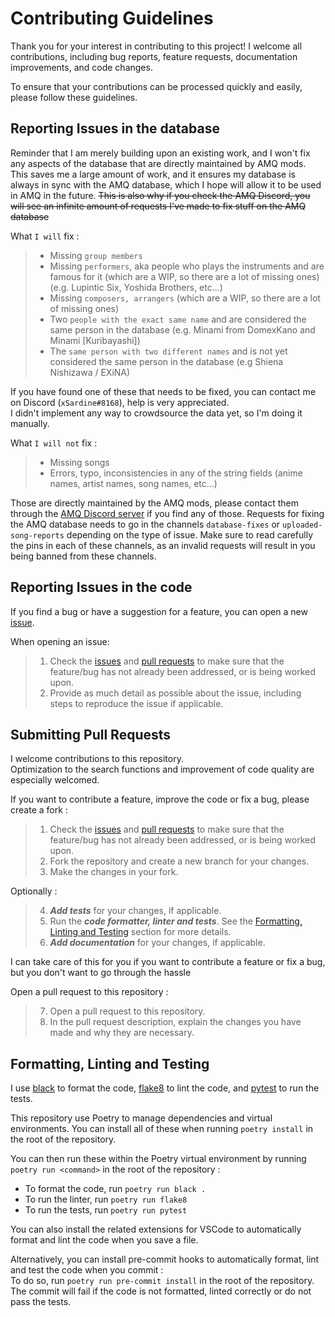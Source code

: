 <!-- markdownlint-disable MD029 -->

# Contributing Guidelines

Thank you for your interest in contributing to this project! I welcome all contributions, including bug reports, feature requests, documentation improvements, and code changes.

To ensure that your contributions can be processed quickly and easily, please follow these guidelines.

## Reporting Issues in the database

Reminder that I am merely building upon an existing work, and I won't fix any aspects of the database that are directly maintained by AMQ mods. This saves me a large amount of work, and it ensures my database is always in sync with the AMQ database, which I hope will allow it to be used in AMQ in the future.
~~This is also why if you check the AMQ Discord, you will see an infinite amount of requests I've made to fix stuff on the AMQ database~~

What `I will` fix :

> - Missing `group members`
> - Missing `performers`, aka people who plays the instruments and are famous for it (which are a WIP, so there are a lot of missing ones) (e.g. Lupintic Six, Yoshida Brothers, etc...)
> - Missing `composers, arrangers` (which are a WIP, so there are a lot of missing ones)
> - Two `people with the exact same name` and are considered the same person in the database (e.g. Minami from DomexKano and Minami [Kuribayashi])
> - The `same person with two different names` and is not yet considered the same person in the database (e.g Shiena Nishizawa / EXiNA)

If you have found one of these that needs to be fixed, you can contact me on Discord (`xSardine#8168`), help is very appreciated.  
I didn't implement any way to crowdsource the data yet, so I'm doing it manually.  

What `I will not` fix :

> - Missing songs
> - Errors, typo, inconsistencies in any of the string fields (anime names, artist names, song names, etc...)

Those are directly maintained by the AMQ mods, please contact them through the [AMQ Discord server](https://discord.gg/w4a3sbP) if you find any of those.
Requests for fixing the AMQ database needs to go in the channels `database-fixes` or `uploaded-song-reports` depending on the type of issue. Make sure to read carefully the pins in each of these channels, as an invalid requests will result in you being banned from these channels.

## Reporting Issues in the code

If you find a bug or have a suggestion for a feature, you can open a new [issue](https://github.com/xSardine/anisongDB-backend/issues/new).

When opening an issue:

> 1. Check the [issues](https://github.com/xSardine/anisongDB-backend/issues) and [pull requests](https://github.com/xSardine/anisongDB-backend/pulls) to make sure that the feature/bug has not already been addressed, or is being worked upon.
> 2. Provide as much detail as possible about the issue, including steps to reproduce the issue if applicable.

## Submitting Pull Requests

I welcome contributions to this repository.  
Optimization to the search functions and improvement of code quality are especially welcomed.

If you want to contribute a feature, improve the code or fix a bug, please create a fork :

> 1. Check the [issues](https://github.com/xSardine/anisongDB-backend/issues) and [pull requests](https://github.com/xSardine/anisongDB-backend/pulls) to make sure that the feature/bug has not already been addressed, or is being worked upon.
> 2. Fork the repository and create a new branch for your changes.
> 3. Make the changes in your fork.

Optionally :

> 4. ***Add tests*** for your changes, if applicable.
> 5. Run the ***code formatter, linter and tests***. See the [Formatting, Linting and Testing](#formatting-linting-and-testing) section for more details.
> 6. ***Add documentation*** for your changes, if applicable.

I can take care of this for you if you want to contribute a feature or fix a bug, but you don't want to go through the hassle

Open a pull request to this repository :

> 7. Open a pull request to this repository.
> 8. In the pull request description, explain the changes you have made and why they are necessary.

## Formatting, Linting and Testing

I use [black](https://pypi.org/project/black/) to format the code, [flake8](https://pypi.org/project/flake8/) to lint the code, and [pytest](https://pypi.org/project/pytest/) to run the tests.

This repository use Poetry to manage dependencies and virtual environments. You can install all of these when running `poetry install` in the root of the repository.

You can then run these within the Poetry virtual environment by running `poetry run <command>` in the root of the repository :

- To format the code, run `poetry run black .`
- To run the linter, run `poetry run flake8`
- To run the tests, run `poetry run pytest`

You can also install the related extensions for VSCode to automatically format and lint the code when you save a file.

Alternatively, you can install pre-commit hooks to automatically format, lint and test the code when you commit :  
To do so, run `poetry run pre-commit install` in the root of the repository.  
The commit will fail if the code is not formatted, linted correctly or do not pass the tests.
